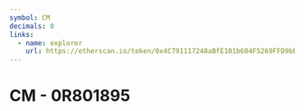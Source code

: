 ```yaml
---
symbol: CM
decimals: 0
links:
  - name: explorer
    url: https://etherscan.io/token/0x4C791117248aBfE101b604F5269FFD9bE794467D
---
```


# CM - 0R801895
